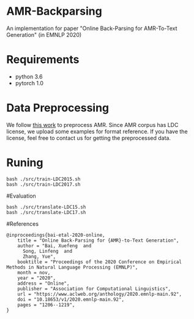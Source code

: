 # AMR-Backparsing
An implementation for paper "Online Back-Parsing for AMR-To-Text Generation" (in EMNLP 2020)

# Requirements
+ python 3.6
+ pytorch 1.0

# Data Preprocessing
We follow [this work](https://github.com/Amazing-J/structural-transformer) to preprocess AMR. Since AMR corpus has LDC license, we upload some examples for format reference. If you have the license, feel free to contact us for getting the preprocessed data.

# Runing
```
bash ./src/train-LDC2015.sh
bash ./src/train-LDC2017.sh
```

#Evaluation
```
bash ./src/translate-LDC15.sh
bash ./src/translate-LDC17.sh
```

#References
```
@inproceedings{bai-etal-2020-online,
    title = "Online Back-Parsing for {AMR}-to-Text Generation",
    author = "Bai, Xuefeng  and
      Song, Linfeng  and
      Zhang, Yue",
    booktitle = "Proceedings of the 2020 Conference on Empirical Methods in Natural Language Processing (EMNLP)",
    month = nov,
    year = "2020",
    address = "Online",
    publisher = "Association for Computational Linguistics",
    url = "https://www.aclweb.org/anthology/2020.emnlp-main.92",
    doi = "10.18653/v1/2020.emnlp-main.92",
    pages = "1206--1219",
}
```
